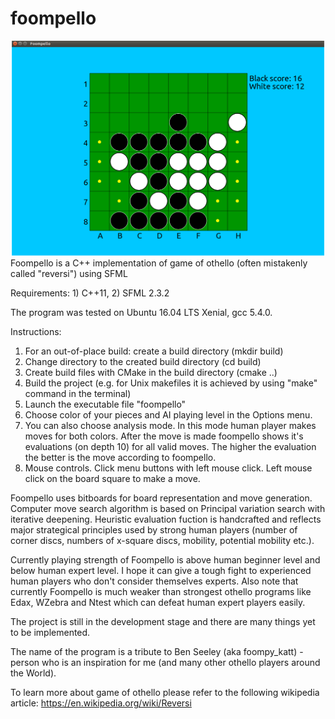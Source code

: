 # foompello
![Foompello_screenshot](resources/foompello.png?raw=true "Foompello")
Foompello is a C++ implementation of game of othello (often mistakenly called "reversi") using SFML


Requirements: 1) C++11, 2) SFML 2.3.2

The program was tested on Ubuntu 16.04 LTS Xenial, gcc 5.4.0.


Instructions:
1) For an out-of-place build: create a build directory (mkdir build)
2) Change directory to the created build directory (cd build)
3) Create build files with CMake in the build directory (cmake ..)
4) Build the project (e.g. for Unix makefiles it is achieved by using "make" command in the terminal)
5) Launch the executable file "foompello"
6) Choose color of your pieces and AI playing level in the Options menu.
7) You can also choose analysis mode. In this mode human player makes moves for both colors. After the move is made foompello shows it's evaluations (on depth 10) for all valid moves. The higher the evaluation the better is the move according to foompello.
8) Mouse controls. Click menu buttons with left mouse click. Left mouse click on the board square to make a move.

Foompello uses bitboards for board representation and move generation. Computer move search algorithm is based on Principal variation search with iterative deepening. Heuristic evaluation fuction is handcrafted and reflects major strategical principles used by strong human players (number of corner discs, numbers of x-square discs, mobility, potential mobility etc.).

Currently playing strength of Foompello is above human beginner level and below human expert level. I hope it can give a tough fight to experienced human players who don't consider themselves experts. Also note that currently Foompello is much weaker than strongest othello programs like Edax, WZebra and Ntest which can defeat human expert players easily.

The project is still in the development stage and there are many things yet to be implemented.

The name of the program is a tribute to Ben Seeley (aka foompy_katt) - person who is an inspiration for me (and many other othello players around the World).

To learn more about game of othello please refer to the following wikipedia article: https://en.wikipedia.org/wiki/Reversi
